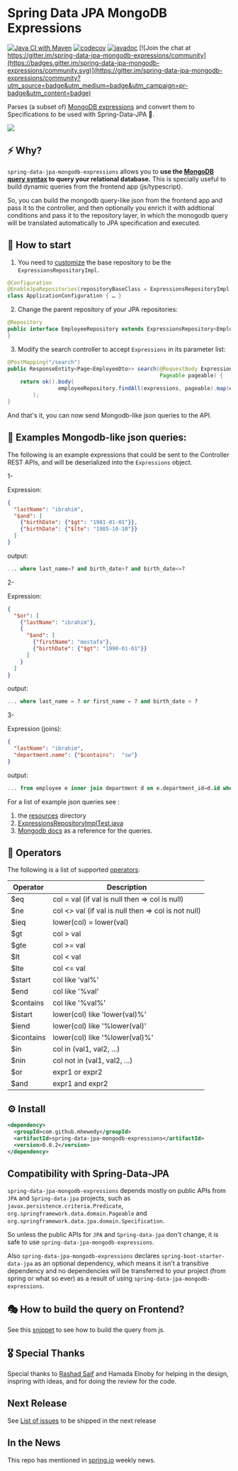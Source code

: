 # Spring Data JPA MongoDB Expressions


[![Java CI with Maven](https://github.com/mhewedy/spring-data-jpa-mongodb-expressions/actions/workflows/maven.yml/badge.svg)](https://github.com/mhewedy/spring-data-jpa-mongodb-expressions/actions/workflows/maven.yml) [![codecov](https://codecov.io/gh/mhewedy/spring-data-jpa-mongodb-expressions/branch/master/graph/badge.svg?token=3BR9MGYVC8)](https://codecov.io/gh/mhewedy/spring-data-jpa-mongodb-expressions) [![javadoc](https://javadoc.io/badge2/com.github.mhewedy/spring-data-jpa-mongodb-expressions/javadoc.svg)](https://javadoc.io/doc/com.github.mhewedy/spring-data-jpa-mongodb-expressions) [![Join the chat at https://gitter.im/spring-data-jpa-mongodb-expressions/community](https://badges.gitter.im/spring-data-jpa-mongodb-expressions/community.svg)](https://gitter.im/spring-data-jpa-mongodb-expressions/community?utm_source=badge&utm_medium=badge&utm_campaign=pr-badge&utm_content=badge)

Parses (a subset of) [MongoDB expressions](https://docs.mongodb.com/manual/tutorial/query-documents/) and convert them to Specifications to be used with Spring-Data-JPA 🎉.

<image src="https://github.com/mhewedy/spring-data-jpa-mongodb-expressions/blob/master/logo.png?raw=true">

## ⚡️ Why?
`spring-data-jpa-mongodb-expressions` allows you to **use the [MongoDB query syntax](https://docs.mongodb.com/manual/tutorial/query-documents/) to query your relational database.** This is specially useful to build dynamic queries from the frontend app (js/typescript).

So, you can build the mongodb query-like json from the frontend app and pass it to the controller, and then optionally you enrich it with addtional conditions and pass it to the repository layer, in which the monogodb query will be translated automatically to JPA specification and executed.

## 🚀 How to start

1. You need to [customize](https://docs.spring.io/spring-data/jpa/docs/current/reference/html/#repositories.customize-base-repository) the base repository to be the `ExpressionsRepositoryImpl`.

```java
@Configuration
@EnableJpaRepositories(repositoryBaseClass = ExpressionsRepositoryImpl.class)
class ApplicationConfiguration { … }
```

2. Change the parent repository of your JPA repositories: 

```java
@Repository
public interface EmployeeRepository extends ExpressionsRepository<Employee, Long> {
}
```

3. Modify the search controller to accept `Expressions` in its parameter list:

```java
@PostMapping("/search")
public ResponseEntity<Page<EmployeeDto>> search(@RequestBody Expressions expressions, 
                                                Pageable pageable) {    
    return ok().body(
                employeeRepository.findAll(expressions, pageable).map(employeeMapper::toDto)
        );
}
```
 And that's it, you can now send Mongodb-like json queries to the API.

## 🏮 Examples Mongodb-like json queries:

The following is an example expressions that could be sent to the Controller REST APIs, and will be deserialized into the `Expressions` object.

1-

Expression:
```json
{
  "lastName": "ibrahim",
  "$and": [
    {"birthDate": {"$gt": "1981-01-01"}},
    {"birthDate": {"$lte": "1985-10-10"}}
  ]
}
```

output:
```sql
... where last_name=? and birth_date>? and birth_date<=?
```

2-

Expression:
```json
{
  "$or": [
    {"lastName": "ibrahim"},
    {
      "$and": [
        {"firstName": "mostafa"},
        {"birthDate": {"$gt": "1990-01-01"}}
      ]
    }
  ]
}
```

output:
```sql
... where last_name = ? or first_name = ? and birth_date > ?
```

3-

Expression (joins):
```json
{
  "lastName": "ibrahim",
  "department.name": {"$contains":  "sw"}
}
```

output:
```sql
... from employee e inner join department d on e.department_id=d.id where e.last_name=? and d.name like ?
```

For a list of example json queries see :

1. the [resources](https://github.com/mhewedy/spring-data-jpa-mongodb-expressions/tree/master/src/test/resources) directory  
2. [ExpressionsRepositoryImplTest.java](https://github.com/mhewedy/spring-data-jpa-mongodb-expressions/blob/master/src/test/java/com/github/mhewedy/expressions/ExpressionsRepositoryImplTest.java)
3. [Mongodb docs](https://docs.mongodb.com/manual/tutorial/query-documents/) as a reference for the queries.

## 🏹 Operators
The following is a list of supported [operators](https://github.com/mhewedy/spring-data-jpa-mongodb-expressions/blob/master/src/main/java/com/github/mhewedy/expressions/Operator.java):

Operator      | Description
----------- | -----------
$eq      | col = val   (if val is null then => col is null)
$ne     |  col <> val  (if val is null then => col is not null)
$ieq    |  lower(col) = lower(val)
$gt     |  col > val
$gte    |  col >= val
$lt     |  col < val
$lte    |  col <= val
$start  |  col like 'val%'
$end     |  col like '%val'
$contains|  col like '%val%'
$istart  |  lower(col) like 'lower(val)%'
$iend    |  lower(col) like '%lower(val)'
$icontains|  lower(col) like '%lower(val)%'
$in      |  col in (val1, val2, ...)
$nin     |  col not in (val1, val2, ...)
$or      |  expr1 or expr2
$and     |  expr1 and expr2

## ⚙️ Install

```xml
<dependency>
  <groupId>com.github.mhewedy</groupId>
  <artifactId>spring-data-jpa-mongodb-expressions</artifactId>
  <version>0.0.2</version>
</dependency>
```

## Compatibility with Spring-Data-JPA
`spring-data-jpa-mongodb-expressions` depends mostly on public APIs from `JPA` and `Spring-data-jpa` projects, such as `javax.persistence.criteria.Predicate`, `org.springframework.data.domain.Pageable` and `org.springframework.data.jpa.domain.Specification`.

So unless the public APIs for `JPA` and `Spring-data-jpa` don't change, it is safe to use `spring-data-jpa-mongodb-expressions`.

Also `spring-data-jpa-mongodb-expressions` declares `spring-boot-starter-data-jpa` as an optional dependency, which means it isn't a transitive dependency and no dependencies will be transferred to your project (from spring or what so ever) as a result of using `spring-data-jpa-mongodb-expressions`.


## 🎭 How to build the query on Frontend?
See this [snippet](https://playcode.io/753066/) to see how to build the query from js.

## 🎖 Special Thanks 

Special thanks to [Rashad Saif](https://github.com/rashadsaif) and Hamada Elnoby for helping in the design, inspring with ideas, and for doing the review for the code.  
    
## Next Release
See [List of issues](https://github.com/mhewedy/spring-data-jpa-mongodb-expressions/issues?q=is%3Aissue+milestone%3A0.0.3) to be shipped in the next release
    
## In the News
This repo has mentioned in [spring.io](http://spring.io/blog/2021/07/06/this-week-in-spring-july-6th-2021) weekly news.
